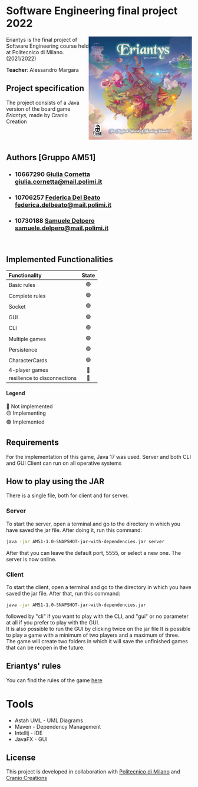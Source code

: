 # Software Engineering final project 2022 
<img src="https://github.com/saamur/ingsw2022-AM51/blob/6af32eef33b6b3f73380fdf564e193114849fa67/src/main/resources/png/logo_eriantys.png" width=280px height=280px align="right" />
Eriantys is the final project of Software Engineering course held
at Politecnico di Milano. (2021/2022)


**Teacher**: Alessandro Margara

## Project specification
The project consists of a Java version of the board game *Eriantys*, made by Cranio Creation

<br>
<br>


## Authors [Gruppo AM51]
- ###  10667290 [Giulia Cornetta](https://github.com/giuCornetta)<br>giulia.cornetta@mail.polimi.it
- ### 10706257 [Federica Del Beato](https://github.com/FedericaDelBeato)<br>federica.delbeato@mail.polimi.it
- ### 10730188 [Samuele Delpero](https://github.com/saamur)<br> samuele.delpero@mail.polimi.it
<br>




## Implemented Functionalities
| Functionality                    | State  |
|:---------------------------------|:------:|
| Basic rules                      |   🟢  |
| Complete rules                   |   🟢  |
| Socket                           |   🟢  |
| GUI                              |   🟢  |
| CLI                              |   🟢  |
| Multiple games                   |   🟢  |
| Persistence                      |   🟢  |
| CharacterCards                   |   🟢  |
| 4-player games                   |   🔴  |
| resilience to disconnections     |   🔴  |


#### Legend
🔴 Not implemented<br>
🟡 Implementing<br>
🟢 Implemented<br>

## Requirements
For the implementation of this game, Java 17 was used.
Server and both CLI and GUI Client can run on all operative systems

## How to play using the JAR
There is a single file, both for client and for server.
### Server
To start the server, open a terminal and go to the directory in which you have saved the jar file. After doing it, run this command:<br>
```sh
java -jar AM51-1.0-SNAPSHOT-jar-with-dependencies.jar server
```
After that you can leave the default port, 5555, or select a new one.
The server is now online.
<br>
### Client
To start the client, open a terminal and go to the directory in which you have saved the jar file. After that, run this command:<br>
```sh
java -jar AM51-1.0-SNAPSHOT-jar-with-dependencies.jar
```
followed by "cli" if you want to play with the CLI, and "gui" or no parameter at all if you prefer to play with the GUI.
<br>
It is also possible to run the GUI by clicking twice on the jar file
It is possible to play a game with a minimum of two players and a maximum of three.<br>
The game will create two folders in which it will save the unfinished games that can be reopen in the future.
## Eriantys' rules 
You can find the rules of the game [here](https://craniointernational.com/2021/wp-content/uploads/2021/06/Eriantys_rules_small.pdf)

# Tools
* Astah UML - UML Diagrams
* Maven - Dependency Management
* Intellij - IDE
* JavaFX - GUI

## License
This project is developed in collaboration with [Politecnico di Milano](https://www.polimi.it/) and [Cranio Creations](https://www.craniocreations.it/)

